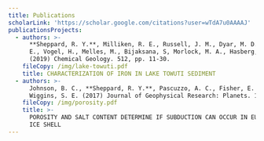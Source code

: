 ```yaml
---
title: Publications
scholarLink: 'https://scholar.google.com/citations?user=wTdA7u0AAAAJ'
publicationsProjects:
  - authors: >-
      **Sheppard, R. Y.**, Milliken, R. E., Russell, J. M., Dyar, M. D., Sklute,
      E., Vogel, H., Melles, M., Bijaksana, S, Morlock, M. A., Hasberg, A. K. M.
      (2019) Chemical Geology. 512, pp. 11-30.
    fileCopy: /img/lake-towuti.pdf
    title: CHARACTERIZATION OF IRON IN LAKE TOWUTI SEDIMENT
  - authors: >-
      Johnson, B. C., **Sheppard, R. Y.**, Pascuzzo, A. C., Fisher, E. A., &
      Wiggins, S. E. (2017) Journal of Geophysical Research: Planets. 122.
    fileCopy: /img/porosity.pdf
    title: >-
      POROSITY AND SALT CONTENT DETERMINE IF SUBDUCTION CAN OCCUR IN EUROPA’S
      ICE SHELL
---
```


